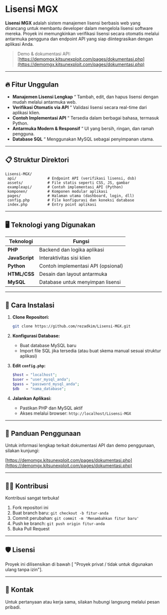 # Lisensi MGX

**Lisensi MGX** adalah sistem manajemen lisensi berbasis web yang dirancang untuk membantu developer dalam mengelola lisensi software mereka. Proyek ini memungkinkan verifikasi lisensi secara otomatis melalui antarmuka pengguna dan endpoint API yang siap diintegrasikan dengan aplikasi Anda.

> Demo & dokumentasi API: [https://demomgx.kitsunexploit.com/pages/dokumentasi.php](https://demomgx.kitsunexploit.com/pages/dokumentasi.php)

---

## 🔥 Fitur Unggulan

- **Manajemen Lisensi Lengkap** “ Tambah, edit, dan hapus lisensi dengan mudah melalui antarmuka web.
- **Verifikasi Otomatis via API** “ Validasi lisensi secara real-time dari aplikasi klien.
- **Contoh Implementasi API** “ Tersedia dalam berbagai bahasa, termasuk Python.
- **Antarmuka Modern & Responsif** “ UI yang bersih, ringan, dan ramah pengguna.
- **Database SQL** “ Menggunakan MySQL sebagai penyimpanan utama.

---

## 📋 Struktur Direktori

```
Lisensi-MGX/
 api/              # Endpoint API (verifikasi lisensi, dsb)
 assets/           # File statis seperti CSS, JS, gambar
 exampleapi/       # Contoh implementasi API (Python)
 komponen/         # Komponen modular aplikasi
 pages/            # Halaman utama (dashboard, login, dll)
 config.php        # File konfigurasi dan koneksi database
 index.php         # Entry point aplikasi
```

---

## 🖥️ Teknologi yang Digunakan

| Teknologi     | Fungsi                            |
|---------------|------------------------------------|
| **PHP**       | Backend dan logika aplikasi        |
| **JavaScript**| Interaktivitas sisi klien          |
| **Python**    | Contoh implementasi API (opsional) |
| **HTML/CSS**  | Desain dan layout antarmuka        |
| **MySQL**     | Database untuk menyimpan lisensi   |

---

## 📝 Cara Instalasi

1. **Clone Repositori:**

   ```bash
   git clone https://github.com/rezadkim/Lisensi-MGX.git
   ```

2. **Konfigurasi Database:**

   - Buat database MySQL baru
   - Import file SQL jika tersedia (atau buat skema manual sesuai struktur aplikasi)

3. **Edit `config.php`:**

   ```php
   $host = "localhost";
   $user = "user_mysql_anda";
   $pass = "password_mysql_anda";
   $db   = "nama_database";
   ```

4. **Jalankan Aplikasi:**

   - Pastikan PHP dan MySQL aktif
   - Akses melalui browser: `http://localhost/Lisensi-MGX`

---

## 📖 Panduan Penggunaan

Untuk informasi lengkap terkait dokumentasi API dan demo penggunaan, silakan kunjungi:

[https://demomgx.kitsunexploit.com/pages/dokumentasi.php](https://demomgx.kitsunexploit.com/pages/dokumentasi.php)

---

## ⛓️‍💥 Kontribusi

Kontribusi sangat terbuka!

1. Fork repositori ini
2. Buat branch baru: `git checkout -b fitur-anda`
3. Commit perubahan: `git commit -m 'Menambahkan fitur baru'`
4. Push ke branch: `git push origin fitur-anda`
5. Buka Pull Request

---

## 🛡️ Lisensi

Proyek ini dilisensikan di bawah [ "Proyek privat / tidak untuk digunakan ulang tanpa izin"].

---

## 🔔 Kontak

Untuk pertanyaan atau kerja sama, silakan hubungi langsung melalui pesan pribadi.
